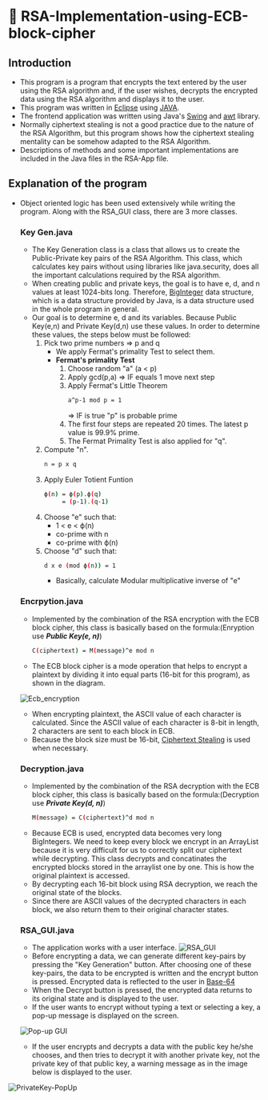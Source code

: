 # 🔐 RSA-Implementation-using-ECB-block-cipher

## Introduction
- This program is a program that encrypts the text entered by the user using the RSA algorithm and, if the user wishes, decrypts the encrypted data using the RSA algorithm and displays it to the user.
- This program was written in [Eclipse](https://www.eclipse.org/) using [JAVA](https://www.java.com/tr/).
- The frontend application was written using Java's [Swing](https://docs.oracle.com/javase/7/docs/api/javax/swing/package-summary.html) and [awt](https://docs.oracle.com/javase/7/docs/api/java/awt/package-summary.html) library.
- Normally ciphertext stealing is not a good practice due to the nature of the RSA Algorithm, but this program shows how the ciphertext stealing mentality can be somehow adapted to the RSA Algorithm.
- Descriptions of methods and some important implementations are included in the Java files in the RSA-App file.

## Explanation of the program
- Object oriented logic has been used extensively while writing the program. Along with the RSA_GUI class, there are 3 more classes.
  ### Key Gen.java
  - The Key Generation class is a class that allows us to create the Public-Private key pairs of the RSA Algorithm. This class, which calculates key pairs without using libraries like java.security, does all the important calculations required by the RSA algorithm.
  - When creating public and private keys, the goal is to have e, d, and n values at least 1024-bits long. Therefore, [BigInteger](https://docs.oracle.com/javase/7/docs/api/java/math/BigInteger.html) data structure, which is a data structure provided by Java, is a data structure used in the whole program in general.
  - Our goal is to determine e, d and its variables. Because Public Key(e,n) and Private Key(d,n) use these values. In order to determine these values, the steps below must be followed:
    1. Pick two prime numbers => p and q
        - We apply Fermat's primality Test to select them.
        - **Fermat's primality Test**
            1. Choose random "a" (a < p)
            2. Apply gcd(p,a) => IF equals 1 move next step
            3. Apply Fermat's Little Theorem
                ```bash
                a^p-1 mod p = 1
                ```
                => IF is true "p" is probable prime
            4. The first four steps are repeated 20 times. The latest p value is 99.9% prime.
            5. The Fermat Primality Test is also applied for "q".
    2. Compute "n".
        ```bash
        n = p x q
        ```
    3. Apply Euler Totient Funtion
        ```bash
        ϕ(n) = ϕ(p).ϕ(q)
             = (p-1).(q-1)
        ```
    4. Choose "e" such that:
        - 1 < e < ϕ(n)
        - co-prime with n
        - co-prime with ϕ(n)
    5. Choose "d" such that:
        ```bash
        d x e (mod ϕ(n)) = 1
        ```
        - Basically, calculate Modular multiplicative inverse of "e"
 
  ### Encrpytion.java
  - Implemented by the combination of the RSA encryption with the ECB block cipher, this class is basically based on the formula:(Enryption use ***Public Key(e, n)***)
    ```bash
    C(ciphertext) = M(message)^e mod n
    ```
  - The ECB block cipher is a mode operation that helps to encrypt a plaintext by dividing it into equal parts (16-bit for this program), as shown in the diagram.
  
  ![Ecb_encryption](https://user-images.githubusercontent.com/75734949/167267734-ac074672-033e-4bb8-bb44-2efdaf7b6314.png)
  - When encrypting plaintext, the ASCII value of each character is calculated. Since the ASCII value of each character is 8-bit in length, 2 characters are sent to each block in ECB.
  - Because the block size must be 16-bit, [Ciphertext Stealing](https://en.wikipedia.org/wiki/Ciphertext_stealing) is used when necessary.
  
  ### Decryption.java
  - Implemented by the combination of the RSA decryption with the ECB block cipher, this class is basically based on the formula:(Decryption use ***Private Key(d, n)***)
    ```bash
    M(message) = C(ciphertext)^d mod n
    ```
  - Because ECB is used, encrypted data becomes very long BigIntegers. We need to keep every block we encrypt in an ArrayList because it is very difficult for us to correctly split our ciphertext while decrypting. This class decrypts and concatinates the encrypted blocks stored in the arraylist one by one. This is how the original plaintext is accessed.
  - By decrypting each 16-bit block using RSA decryption, we reach the original state of the blocks.
  - Since there are ASCII values of the decrypted characters in each block, we also return them to their original character states.

  ### RSA_GUI.java
  - The application works with a user interface.
  ![RSA_GUI](https://user-images.githubusercontent.com/75734949/167268759-30293abc-e1ff-434c-ac5d-9441a53d9db4.png)
  - Before encrypting a data, we can generate different key-pairs by pressing the "Key Generation" button. After choosing one of these key-pairs, the data to be encrypted is written and the encrypt button is pressed. Encrypted data is reflected to the user in [Base-64](https://en.wikipedia.org/wiki/Base64)
  - When the Decrypt button is pressed, the encrypted data returns to its original state and is displayed to the user.
  - If the user wants to encrypt without typing a text or selecting a key, a pop-up message is displayed on the screen. 
  
  ![Pop-up GUI](https://user-images.githubusercontent.com/75734949/167269097-006e36ec-642a-48df-beb5-8d30d784ded3.png)
  
  - If the user encrypts and decrypts a data with the public key he/she chooses, and then tries to decrypt it with another private key, not the private key of that public key, a warning message as in the image below is displayed to the user.
 
![PrivateKey-PopUp](https://user-images.githubusercontent.com/75734949/167662552-d5ae9123-ce9c-45db-ba62-1491b922c779.png)

        
        
        
        

